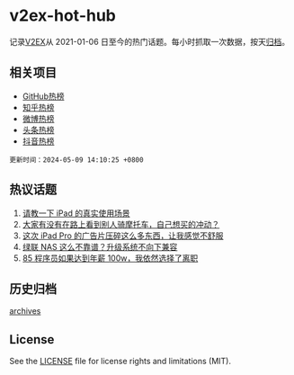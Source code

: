 # v2ex-hot-hub

 记录[V2EX](https://www.v2ex.com/)从 2021-01-06 日至今的热门话题。每小时抓取一次数据，按天[归档](archives)。
 
 ## 相关项目

- [GitHub热榜](https://github.com/lonnyzhang423/github-hot-hub)
- [知乎热榜](https://github.com/lonnyzhang423/zhihu-hot-hub)
- [微博热榜](https://github.com/lonnyzhang423/weibo-hot-hub)
- [头条热榜](https://github.com/lonnyzhang423/toutiao-hot-hub)
- [抖音热榜](https://github.com/lonnyzhang423/douyin-hot-hub)


 `更新时间：2024-05-09 14:10:25 +0800`

## 热议话题

1. [请教一下 iPad 的真实使用场景](https://www.v2ex.com/t/1038810)
1. [大家有没有在路上看到别人骑摩托车，自己想买的冲动？](https://www.v2ex.com/t/1038962)
1. [这次 iPad Pro 的广告片压碎这么多东西，让我感觉不舒服](https://www.v2ex.com/t/1038874)
1. [绿联 NAS 这么不靠谱？升级系统不向下兼容](https://www.v2ex.com/t/1038801)
1. [85 程序员如果达到年薪 100w，我依然选择了离职](https://www.v2ex.com/t/1038742)

## 历史归档

[archives](archives)

## License

See the [LICENSE](LICENSE) file for license rights and limitations (MIT).
